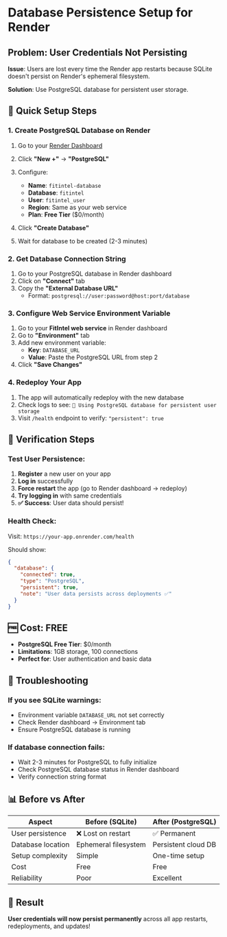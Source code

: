 # Database Persistence Setup for Render

## Problem: User Credentials Not Persisting

**Issue**: Users are lost every time the Render app restarts because SQLite doesn't persist on Render's ephemeral filesystem.

**Solution**: Use PostgreSQL database for persistent user storage.

## 🚀 Quick Setup Steps

### 1. Create PostgreSQL Database on Render

1. Go to your [Render Dashboard](https://dashboard.render.com)
2. Click **"New +"** → **"PostgreSQL"**
3. Configure:
   - **Name**: `fitintel-database`
   - **Database**: `fitintel`
   - **User**: `fitintel_user`
   - **Region**: Same as your web service
   - **Plan**: **Free Tier** ($0/month)

4. Click **"Create Database"**
5. Wait for database to be created (2-3 minutes)

### 2. Get Database Connection String

1. Go to your PostgreSQL database in Render dashboard
2. Click on **"Connect"** tab
3. Copy the **"External Database URL"**
   - Format: `postgresql://user:password@host:port/database`

### 3. Configure Web Service Environment Variable

1. Go to your **FitIntel web service** in Render dashboard
2. Go to **"Environment"** tab
3. Add new environment variable:
   - **Key**: `DATABASE_URL`
   - **Value**: Paste the PostgreSQL URL from step 2
4. Click **"Save Changes"**

### 4. Redeploy Your App

1. The app will automatically redeploy with the new database
2. Check logs to see: `🐘 Using PostgreSQL database for persistent user storage`
3. Visit `/health` endpoint to verify: `"persistent": true`

## 🎯 Verification Steps

### Test User Persistence:

1. **Register** a new user on your app
2. **Log in** successfully  
3. **Force restart** the app (go to Render dashboard → redeploy)
4. **Try logging in** with same credentials
5. **✅ Success**: User data should persist!

### Health Check:

Visit: `https://your-app.onrender.com/health`

Should show:
```json
{
  "database": {
    "connected": true,
    "type": "PostgreSQL", 
    "persistent": true,
    "note": "User data persists across deployments ✅"
  }
}
```

## 🆓 Cost: **FREE**

- **PostgreSQL Free Tier**: $0/month
- **Limitations**: 1GB storage, 100 connections
- **Perfect for**: User authentication and basic data

## 🔧 Troubleshooting

### If you see SQLite warnings:
- Environment variable `DATABASE_URL` not set correctly
- Check Render dashboard → Environment tab
- Ensure PostgreSQL database is running

### If database connection fails:
- Wait 2-3 minutes for PostgreSQL to fully initialize
- Check PostgreSQL database status in Render dashboard
- Verify connection string format

## 📊 Before vs After

| Aspect | Before (SQLite) | After (PostgreSQL) |
|--------|----------------|-------------------|
| User persistence | ❌ Lost on restart | ✅ Permanent |
| Database location | Ephemeral filesystem | Persistent cloud DB |
| Setup complexity | Simple | One-time setup |
| Cost | Free | Free |
| Reliability | Poor | Excellent |

## 🎉 Result

**User credentials will now persist permanently** across all app restarts, redeployments, and updates!
